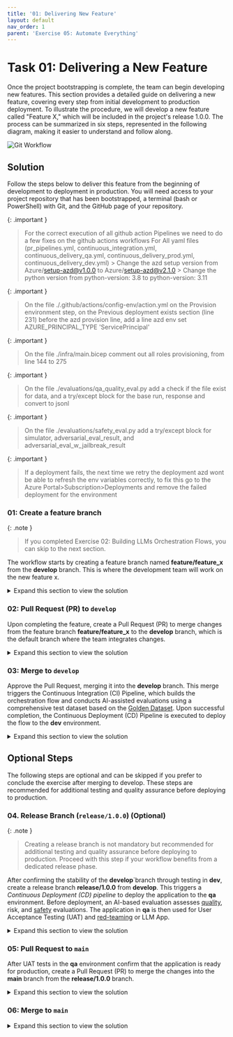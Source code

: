 ```yaml
---
title: '01: Delivering New Feature'
layout: default
nav_order: 1
parent: 'Exercise 05: Automate Everything'
---
```


# Task 01: Delivering a New Feature

Once the project bootstrapping is complete, the team can begin developing new features. This section provides a detailed guide on delivering a new feature, covering every step from initial development to production deployment. To illustrate the procedure, we will develop a new feature called "Feature X," which will be included in the project's release 1.0.0. The process can be summarized in six steps, represented in the following diagram, making it easier to understand and follow along.

![Git Workflow](images/git_workflow_branching.png)

## Solution

Follow the steps below to deliver this feature from the beginning of development to deployment in production. You will need access to your project repository that has been bootstrapped, a terminal (bash or PowerShell) with Git, and the GitHub page of your repository.

   {: .important }
   > For the correct execution of all github action Pipelines we need to do a few fixes on the github actions workflows 
   > For All yaml files (pr_pipelines.yml, continuous_integration.yml, continuous_delivery_qa.yml, continuous_delivery_prod.yml, continuous_delivery_dev.yml)
    > Change the azd setup version from Azure/setup-azd@v1.0.0 to Azure/setup-azd@v2.1.0
    > Change the python version from python-version: 3.8 to python-version: 3.11


   {: .important }  
   > On the file ./.github/actions/config-env/action.yml on the Provision environment step, on the Previous deployment exists section (line 231) before the azd provision line, add a line azd env set AZURE_PRINCIPAL_TYPE 'ServicePrincipal'

   {: .important }  
   > On the file ./infra/main.bicep comment out all roles provisioning, from line 144 to 275

   {: .important }  
   > On the file ./evaluations/qa_quality_eval.py add a check if the file exist for data, and a try/except block for the base run, response and convert to jsonl

   {: .important }  
   > On the file ./evaluations/safety_eval.py add a try/except block for simulator, adversarial_eval_result, and adversarial_eval_w_jailbreak_result

   {: .important }  
   > If a deployment fails, the next time we retry the deployment azd wont be able to refresh the env variables correctly, to fix this go to the Azure Portal>Subscription>Deployments and remove the failed deployment for the environment

### 01: Create a feature branch

{: .note }
> If you completed Exercise 02: Building LLMs Orchestration Flows, you can skip to the next section.

The workflow starts by creating a feature branch named **feature/feature_x** from the **develop** branch. This is where the development team will work on the new feature x.

<details markdown="block">
<summary>Expand this section to view the solution</summary>

1. Switch to the **develop** branch and pull the latest changes:

   ```bash
   git checkout develop
   git pull
   ```
   {: .note }
   > If you do not have a **develop** branch you can use Git commands to create one. Ensure that you have created all the Environment variables in Prod, QA, Dev within your GitHub repo. Also ensure that you have added the SP secrets to each.

1. Create the feature branch:

   ```bash
   git checkout -b feature/feature_x
   ```

1. Make non-disruptive changes to the repository. For instance, create a file **FEATUREX.md** in the project root:

   *Using Bash:*

   ```bash
   touch FEATUREX.md
   ```

   *Using PowerShell:*

   ```powershell
   New-Item -ItemType File -Name "FEATUREX.md"
   ```

This ensures the new feature is developed in isolation, maintaining the integrity of the project's **develop** branch and promptflow.

</details>

### 02: Pull Request (PR) to `develop`

Upon completing the feature, create a Pull Request (PR) to merge changes from the feature branch **feature/feature_x** to the **develop** branch, which is the default branch where the team integrates changes.

<details markdown="block">
<summary>Expand this section to view the solution</summary>

1. Add changes, commit, and push to the feature branch:

   ```bash
   git add .
   git commit -m "Feature X complete"
   git push origin feature/feature_x
   ```

1. Create the PR:

   ```bash
   gh pr create --base develop --head feature/feature_x --title "Feature X" --body "Description of the changes and the impact."
   ```

   {: .note }
    > If needed, install **gh** using **sudo apt install gh**, then login with **gh auth login**.

You can also use the GitHub website to create the pull request. Remember to select **develop** as the base branch and **feature/feature_x** as the compare branch.

The creation of the PR triggers a PR Evaluation Pipeline to ensure that the code adheres to standards, passes unit tests, and the orchestration flow is evaluated by AI to ensure it meets quality metrics.

</details>

### 03: Merge to `develop`

Approve the Pull Request, merging it into the **develop** branch. This merge triggers the Continuous Integration (CI) Pipeline, which builds the orchestration flow and conducts AI-assisted evaluations using a comprehensive test dataset based on the [Golden Dataset](https://aka.ms/copilot-golden-dataset-guide). Upon successful completion, the Continuous Deployment (CD) Pipeline is executed to deploy the flow to the **dev** environment.

<details markdown="block">
<summary>Expand this section to view the solution</summary>

1. Merge the PR using GitHub by going to the **Pull Requests** tab in your repository, select the recently created PR, and select **Merge pull request**.

</details>

## Optional Steps
The following steps are optional and can be skipped if you prefer to conclude the exercise after merging to develop. These steps are recommended for additional testing and quality assurance before deploying to production.

### 04. Release Branch (`release/1.0.0`) **(Optional)**

{: .note }
> Creating a release branch is not mandatory but recommended for additional testing and quality assurance before deploying to production. Proceed with this step if your workflow benefits from a dedicated release phase.

After confirming the stability of the **develop**`branch through testing in **dev**, create a release branch **release/1.0.0** from **develop**. This triggers a *Continuous Deployment (CD) pipeline* to deploy the application to the **qa** environment. Before deployment, an AI-based evaluation assesses [quality](https://learn.microsoft.com/en-us/azure/ai-studio/how-to/develop/flow-evaluate-sdk), risk, and [safety](https://learn.microsoft.com/en-us/azure/ai-studio/how-to/develop/simulator-interaction-data) evaluations. The application in **qa** is then used for User Acceptance Testing (UAT) and [red-teaming](https://learn.microsoft.com/en-us/azure/ai-services/openai/concepts/red-teaming) or LLM App.

<details markdown="block">
<summary>Expand this section to view the solution</summary>

1. Create the release branch:

   ```bash
   git checkout develop
   git pull origin develop
   git checkout -b release/1.0.0
   git push origin release/1.0.0
   ```

</details>

### 05: Pull Request to `main`

After UAT tests in the **qa** environment confirm that the application is ready for production, create a Pull Request (PR) to merge the changes into the **main** branch from the **release/1.0.0** branch.

<details markdown="block">
<summary>Expand this section to view the solution</summary>

1. Create the PR:

   Below is an example utilizing the GitHub CLI:

   ```bash
   gh pr create --base main --head release/1.0.0 --title "Release 1.0.0" --body "Merging release/1.0.0 into main after successful UAT in QA environment"
   ```

You can also use the GitHub website to create the pull request. Remember to select **main** as the base branch and **release/1.0.0** as the compare branch.

</details>

### 06: Merge to `main`

<details markdown="block">
<summary>Expand this section to view the solution</summary>

1. Once the Pull Request (PR) to the **main** branch is approved on GitHub, go to the **Pull Requests** tab of your project repository on GitHub.

1. Select the PR created for merging into production, and select **Merge pull request** to manually approve the merge of **release/1.0.0** into the **main** branch. This action triggers the Continuous Deployment (CD) pipeline, which deploys the code to the **prod** environment.

</details>
